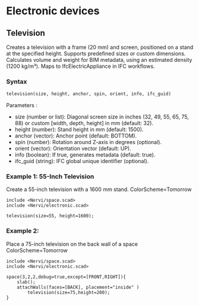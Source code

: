 # Electronic devices


## Television

Creates a television with a frame (20 mm) and screen, positioned on a stand at the specified height. Supports predefined sizes or custom dimensions. Calculates volume and weight for BIM metadata, using an estimated density (1200 kg/m³). Maps to IfcElectricAppliance in IFC workflows.

### Syntax

```python
television(size, height, anchor, spin, orient, info, ifc_guid)
```

Parameters : 

- size (number or list): Diagonal screen size in inches (32, 49, 55, 65, 75, 88) or custom [width, depth, height] in mm (default: 32).
- height (number): Stand height in mm (default: 1500).
- anchor (vector): Anchor point (default: BOTTOM).
- spin (number): Rotation around Z-axis in degrees (optional).
- orient (vector): Orientation vector (default: UP).
- info (boolean): If true, generates metadata (default: true).
- ifc_guid (string): IFC global unique identifier (optional).

### Example 1: 55-Inch Television

Create a 55-inch television with a 1600 mm stand.
ColorScheme=Tomorrow
```openscad-3D;ColorScheme=Nature
include <Nervi/space.scad>
include <Nervi/electronic.scad>

television(size=55, height=1600);
```

### Example 2: 

Place a 75-inch television on the back wall of a space
ColorScheme=Tomorrow
```openscad-3D;ColorScheme=Nature
include <Nervi/space.scad>
include <Nervi/electronic.scad>

space(3,2,2,debug=true,except=[FRONT,RIGHT]){
	slab();
	attachWalls(faces=[BACK], placement="inside" )
		television(size=75,height=200);
}
```

